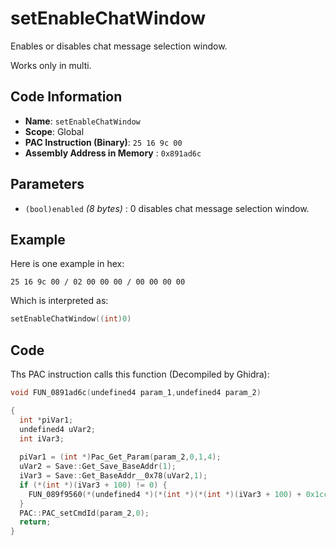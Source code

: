 # setEnableChatWindow

Enables or disables chat message selection window.

Works only in multi.

## Code Information

- **Name**: `setEnableChatWindow`
- **Scope**: Global
- **PAC Instruction (Binary)**: `25 16 9c 00`
- **Assembly Address in Memory** : `0x891ad6c`

## Parameters

- `(bool)enabled` *(8 bytes)* : 0 disables chat message selection window.

## Example

Here is one example in hex:

```25 16 9c 00 / 02 00 00 00 / 00 00 00 00```

Which is interpreted as:

```c
setEnableChatWindow((int)0)
```

## Code

Ths PAC instruction calls this function (Decompiled by Ghidra):

```c
void FUN_0891ad6c(undefined4 param_1,undefined4 param_2)

{
  int *piVar1;
  undefined4 uVar2;
  int iVar3;
  
  piVar1 = (int *)Pac_Get_Param(param_2,0,1,4);
  uVar2 = Save::Get_Save_BaseAddr(1);
  iVar3 = Save::Get_BaseAddr__0x78(uVar2,1);
  if (*(int *)(iVar3 + 100) != 0) {
    FUN_089f9560(*(undefined4 *)(*(int *)(*(int *)(iVar3 + 100) + 0x1cc) + 0x34),*piVar1 != 0);
  }
  PAC::PAC_setCmdId(param_2,0);
  return;
}
```

